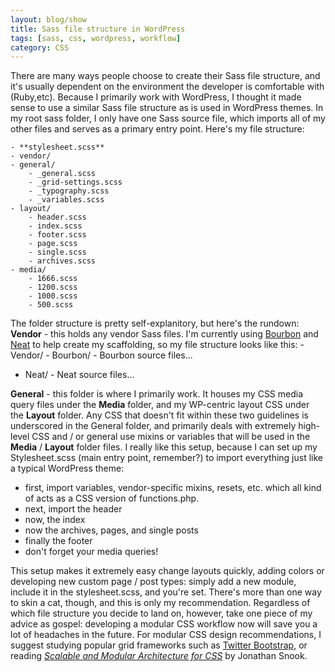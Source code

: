```yaml
---
layout: blog/show
title: Sass file structure in WordPress
tags: [sass, css, wordpress, workflow]
category: CSS
---
```


There are many ways people choose to create their Sass file structure, and it's usually dependent on the environment the developer is comfortable with (Ruby,etc). Because I primarily work with WordPress, I thought it made sense to use a similar Sass file structure as is used in WordPress themes.  In my root sass folder, I only have one Sass source file, which imports all of my other files and serves as a primary entry point. Here's my file structure:

~~~
- **stylesheet.scss**
- vendor/
- general/
	- _general.scss
	- _grid-settings.scss
	- _typography.scss
	- _variables.scss
- layout/
	- header.scss
	- index.scss
	- footer.scss
	- page.scss
	- single.scss
	- archives.scss
- media/
	- 1666.scss
	- 1200.scss
	- 1000.scss
	- 500.scss
~~~

 The folder structure is pretty self-explanitory, but here's the rundown: **Vendor** - this holds any vendor Sass files. I'm currently using [Bourbon](http://bourbon.io/ "Sass Bourbon") and [Neat](http://neat.bourbon.io/ "Bourbon Neat") to help create my scaffolding, so my file structure looks like this: - Vendor/ - Bourbon/ - Bourbon source files...
- Neat/ - Neat source files...

**General** - this folder is where I primarily work. It houses my CSS media query files under the **Media** folder, and my WP-centric layout CSS under the **Layout** folder. Any CSS that doesn't fit within these two guidelines is underscored in the General folder, and primarily deals with extremely high-level CSS and / or general use mixins or variables that will be used in the **Media** / **Layout** folder files. I really like this setup, because I can set up my Stylesheet.scss (main entry point, remember?) to import everything just like a typical WordPress theme:

- first, import variables, vendor-specific mixins, resets, etc. which all kind of acts as a CSS version of functions.php.
- next, import the header
- now, the index
- now the archives, pages, and single posts
- finally the footer
- don't forget your media queries!

This setup makes it extremely easy change layouts quickly, adding colors or developing new custom page / post types: simply add a new module, include it in the stylesheet.scss, and you're set. There's more than one way to skin a cat, though, and this is only my recommendation. Regardless of which file structure you decide to land on, however, take one piece of my advice as gospel: developing a modular CSS workflow now will save you a lot of headaches in the future. For modular CSS design recommendations, I suggest studying popular grid frameworks such as [Twitter Bootstrap](https://github.com/twbs/bootstrap "Twitter Bootstrap on Github"), or reading *[Scalable and Modular Architecture for CSS](http://smacss.com/ "SMACCS")* by Jonathan Snook.
